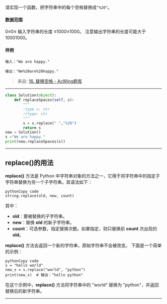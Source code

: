 请实现一个函数，把字符串中的每个空格替换成`"%20"`。
#### 数据范围
0≤0≤ 输入字符串的长度 ≤1000≤1000。
注意输出字符串的长度可能大于 10001000。
#### 样例
```
输入："We are happy."

输出："We%20are%20happy."
```
> 来自: [16. 替换空格 - AcWing题库](https://www.acwing.com/problem/content/17/)


---

```python
class Solution(object):
    def replaceSpaces(self, s):
        """
        :type s: str
        :rtype: str
        """
        s = s.replace(" ","%20")
        return s
new = Solution()
s ="We are happy."
print(new.replaceSpaces(s))
```

---

## replace()的用法
**replace()** 方法是 Python 中字符串对象的方法之一，它用于将字符串中的指定子字符串替换为另一个子字符串。其语法如下：
```
pythonCopy code
string.replace(old, new, count)
```
其中：

- **old**：要被替换的子字符串。
- **new**：替换 **old** 的新子字符串。
- **count**：可选参数，指定替换次数。如果指定，则只替换前 **count** 次出现的 **old**。

**replace()** 方法会返回一个新的字符串，原始字符串不会被改变。
下面是一个简单的示例：
```
pythonCopy code
s = "hello world"
new_s = s.replace("world", "python")
print(new_s)  # 输出："hello python"
```
在这个示例中，**replace()** 方法将字符串中的 "world" 替换为 "python"，并返回替换后的新字符串。

---

